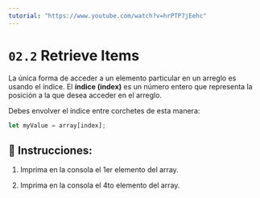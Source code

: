 ```yaml
---
tutorial: "https://www.youtube.com/watch?v=hrPTP7jEehc"
---
```


# `02.2` Retrieve Items

La única forma de acceder a un elemento particular en un arreglo es usando el índice. El **índice (index)** es un número entero que representa la posición a la que desea acceder en el arreglo.

Debes envolver el índice entre corchetes de esta manera:

```js
let myValue = array[index];
```

## 📝 Instrucciones:

1. Imprima en la consola el 1er elemento del array.

2. Imprima en la consola el 4to elemento del array.
